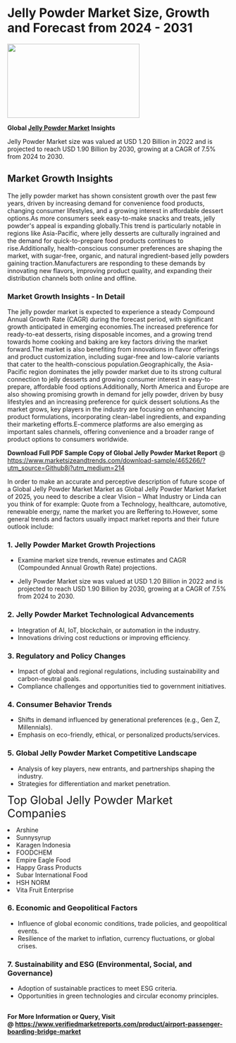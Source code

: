 <H1>Jelly Powder Market Size, Growth and Forecast from 2024 - 2031</H1><img class="aligncenter size-medium wp-image-584254" src="https://thirdeyenews.in/wp-content/uploads/2024/09/Global-Market-Research-300x168.jpeg" alt="" width="300" height="168" /><p><strong>Global&nbsp;<a href="https://www.marketsizeandtrends.com/download-sample/465266/?utm_source=Github8j?utm_medium=214">Jelly Powder Market</a> Insights</strong></p><p>Jelly Powder Market size was valued at USD 1.20 Billion in 2022 and is projected to reach USD 1.90 Billion by 2030, growing at a CAGR of 7.5% from 2024 to 2030.</p><p><h2>Market Growth Insights</h2> The jelly powder market has shown consistent growth over the past few years, driven by increasing demand for convenience food products, changing consumer lifestyles, and a growing interest in affordable dessert options.As more consumers seek easy-to-make snacks and treats, jelly powder's appeal is expanding globally.This trend is particularly notable in regions like Asia-Pacific, where jelly desserts are culturally ingrained and the demand for quick-to-prepare food products continues to rise.Additionally, health-conscious consumer preferences are shaping the market, with sugar-free, organic, and natural ingredient-based jelly powders gaining traction.Manufacturers are responding to these demands by innovating new flavors, improving product quality, and expanding their distribution channels both online and offline. <h3>Market Growth Insights - In Detail</h3> The jelly powder market is expected to experience a steady Compound Annual Growth Rate (CAGR) during the forecast period, with significant growth anticipated in emerging economies.The increased preference for ready-to-eat desserts, rising disposable incomes, and a growing trend towards home cooking and baking are key factors driving the market forward.The market is also benefiting from innovations in flavor offerings and product customization, including sugar-free and low-calorie variants that cater to the health-conscious population.Geographically, the Asia-Pacific region dominates the jelly powder market due to its strong cultural connection to jelly desserts and growing consumer interest in easy-to-prepare, affordable food options.Additionally, North America and Europe are also showing promising growth in demand for jelly powder, driven by busy lifestyles and an increasing preference for quick dessert solutions.As the market grows, key players in the industry are focusing on enhancing product formulations, incorporating clean-label ingredients, and expanding their marketing efforts.E-commerce platforms are also emerging as important sales channels, offering convenience and a broader range of product options to consumers worldwide.</p><p><span class=""><strong>Download Full PDF Sample Copy of Global Jelly Powder Market Report</strong> @ <a href="https://www.marketsizeandtrends.com/download-sample/465266/?utm_source=Github8j?utm_medium=214" target="_blank">https://www.marketsizeandtrends.com/download-sample/465266/?utm_source=Github8j?utm_medium=214</a></span></p><p>In order to make an accurate and perceptive description of future scope of a Global&nbsp;Jelly Powder Market Market as Global&nbsp;Jelly Powder Market Market of 2025, you need to describe a clear Vision &ndash; What Industry or Linda can you think of for example: Quote from a Technology, healthcare, automotive, renewable energy, name the market you are Reffering to.However, some general trends and factors usually impact market reports and their future outlook include:</p><h3>1.&nbsp;<strong>Jelly Powder Market Growth Projections</strong></h3><ul><li>Examine market size trends, revenue estimates and CAGR (Compounded Annual Growth Rate) projections.</li><li><p>Jelly Powder Market size was valued at USD 1.20 Billion in 2022 and is projected to reach USD 1.90 Billion by 2030, growing at a CAGR of 7.5% from 2024 to 2030.</p></li></ul><h3>2.&nbsp;<strong>Jelly Powder Market Technological Advancements</strong></h3><ul><li>Integration of AI, IoT, blockchain, or automation in the industry.</li><li>Innovations driving cost reductions or improving efficiency.</li></ul><h3>3.&nbsp;<strong>Regulatory and Policy Changes</strong></h3><ul><li>Impact of global and regional regulations, including sustainability and carbon-neutral goals.</li><li>Compliance challenges and opportunities tied to government initiatives.</li></ul><h3>4.&nbsp;<strong>Consumer Behavior Trends</strong></h3><ul><li>Shifts in demand influenced by generational preferences (e.g., Gen Z, Millennials).</li><li>Emphasis on eco-friendly, ethical, or personalized products/services.</li></ul><h3>5.&nbsp;<strong>Global Jelly Powder Market Competitive Landscape</strong></h3><ul><li>Analysis of key players, new entrants, and partnerships shaping the industry.</li><li>Strategies for differentiation and market penetration.</li></ul><p data-pm-slice="1 1 []"><span style="color: inherit; font-family: inherit; font-size: 25px;">Top Global Jelly Powder Market Companies</span></p><div class="" data-test-id=""><p><li>Arshine</li><li> Sunnysyrup</li><li> Karagen Indonesia</li><li> FOODCHEM</li><li> Empire Eagle Food</li><li> Happy Grass Products</li><li> Subar International Food</li><li> HSH NORM</li><li> Vita Fruit Enterprise</li></p></div><h3>6.&nbsp;<strong>Economic and Geopolitical Factors</strong></h3><ul><li>Influence of global economic conditions, trade policies, and geopolitical events.</li><li>Resilience of the market to inflation, currency fluctuations, or global crises.</li></ul><h3>7.&nbsp;<strong>Sustainability and ESG (Environmental, Social, and Governance)</strong></h3><ul><li>Adoption of sustainable practices to meet ESG criteria.</li><li>Opportunities in green technologies and circular economy principles.</li></ul><h2><strong style="font-size: 14px;">For More Information or Query, Visit @&nbsp;</strong><a style="background-color: #ffffff; font-size: 14px;" href="https://www.marketsizeandtrends.com/report/jelly-powder-market/" target="_blank">https://www.verifiedmarketreports.com/product/airport-passenger-boarding-bridge-market</a></h2>
